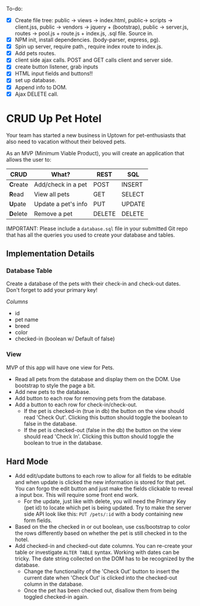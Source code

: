 To-do: 
- [x] Create file tree: public -> views -> index.html,  public-> scripts -> client.jss,
	 public -> vendors -> jquery + (bootstrap),  public -> server.js, routes -> pool.js + 
	 route.js + index.js, .sql file. Source in.
- [x] NPM init, install dependencies. (body-parser, express, pg). 
- [x] Spin up server, require path., require index route to index.js.
- [x] Add pets routes. 
- [x] client side ajax calls. POST and GET calls client and server side.
- [x] create button listener, grab inputs
- [x] HTML input fields and buttons!!
- [x] set up database. 
- [x] Append info to DOM.
- [x] Ajax DELETE call.

# CRUD Up Pet Hotel

Your team has started a new business in Uptown for pet-enthusiasts that also need to vacation without their beloved pets.

As an MVP (Minimum Viable Product), you will create an application that allows the user to:

|  CRUD | What?  | REST | SQL |
|-------|--------|------|-----|
| **C**reate | Add/check in a pet| POST | INSERT|
| **R**ead | View all pets |  GET | SELECT |
| **U**pate | Update a pet's info| PUT | UPDATE |
| **D**elete |Remove a pet | DELETE | DELETE |

IMPORTANT: Please include a `database.sql` file in your submitted Git repo that has all the queries you used to create your database and tables.

## Implementation Details
### Database Table
Create a database of the pets with their check-in and check-out dates. Don't forget to add your primary key!

_Columns_

* id
* pet name
* breed
* color
* checked-in (boolean w/ Default of false)

### View
MVP of this app will have one view for Pets.

* Read all pets from the database and display them on the DOM. Use bootstrap to style the page a bit.
* Add new pets to the database.
* Add button to each row for removing pets from the database. 
* Add a button to each row for check-in/check-out. 
	* If the pet is checked-in (true in db) the button on the view should read 'Check Out'. Clicking this button should toggle the boolean to false in the database. 
	* If the pet is checked-out (false in the db) the button on the view should read 'Check In'. Clicking this button should toggle the boolean to true in the database.

## Hard Mode
* Add edit/update buttons to each row to allow for all fields to be editable and when update is clicked the new information is stored for that pet. You can forgo the edit button and just make the fields clickable to reveal a input box. This will require some front end work. 
	* For the update, just like with delete, you will need the Primary Key (pet id) to locate which pet is being updated. Try to make the server side API look like this: `PUT /pets/:id` with a body containing new form fields. 
* Based on the the checked in or out boolean, use css/bootstrap to color the rows differently based on whether the pet is still checked in to the hotel.
* Add checked-in and checked-out date columns. You can re-create your table or investigate `ALTER TABLE` syntax. Working with dates can be tricky. The date string collected on the DOM has to be recognized by the database. 
	* Change the functionality of the 'Check Out' button to insert the current date when 'Check Out' is clicked into the checked-out column in the database.
	* Once the pet has been checked out, disallow them from being toggled checked-in again. 